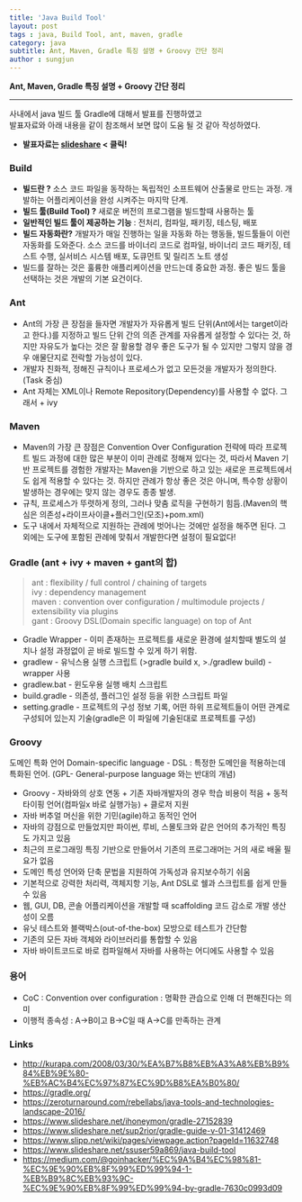 ```yaml
---
title: 'Java Build Tool'  
layout: post  
tags : java, Build Tool, ant, maven, gradle
category: java
subtitle: Ant, Maven, Gradle 특징 설명 + Groovy 간단 정리
author : sungjun
---
```


**Ant, Maven, Gradle 특징 설명 + Groovy 간단 정리** 

---

사내에서 java 빌드 툴 Gradle에 대해서 발표를 진행하였고   
발표자료와 아래 내용을 같이 참조해서 보면 많이 도움 될 것 같아 작성하였다.  
- **발표자료는 [slideshare](https://www.slideshare.net/SungjunGwon1/gradle-89730981) < 클릭!**

### Build

- **빌드란 ?** 소스 코드 파일을 동작하는 독립적인 소프트웨어 산출물로 만드는 과정. 개발하는 어플리케이션을 완성 시켜주는 마지막 단계.
- **빌드 툴(Build Tool) ?** 새로운 버전의 프로그램을 빌드할때 사용하는 툴
- **일반적인 빌드 툴이 제공하는 기능** : 전처리, 컴파일, 패키징, 테스팅, 배포
- **빌드 자동화란?** 개발자가 매일 진행하는 일을 자동화 하는 행동들, 빌드툴들이 이런 자동화를 도와준다. 소스 코드를 바이너리 코드로 컴파일, 바이너리 코드 패키징, 테스트 수행, 실서비스 시스템 배포, 도큐먼트 및 릴리즈 노트 생성
- 빌드를 잘하는 것은 훌륭한 애플리케이션을 만드는데 중요한 과정. 좋은 빌드 툴을 선택하는 것은 개발의 기본 요건이다.

### Ant

-  Ant의 가장 큰 장점을 들자면 개발자가 자유롭게 빌드 단위(Ant에서는 target이라고 한다.)를 지정하고 빌드 단위 간의 의존 관계를 자유롭게 설정할 수 있다는 것, 하지만 자유도가 높다는 것은 잘 활용할 경우 좋은 도구가 될 수 있지만 그렇지 않을 경우 애물단지로 전락할 가능성이 있다.
- 개발자 친화적, 정해진 규칙이나 프로세스가 없고 모든것을 개발자가 정의한다. (Task 중심)
- Ant 자체는 XML이나 Remote Repository(Dependency)를 사용할 수 없다. 그래서 + ivy

### Maven

- Maven의 가장 큰 장점은 Convention Over Configuration 전략에 따라 프로젝트 빌드 과정에 대한 많은 부분이 이미 관례로 정해져 있다는 것, 따라서 Maven 기반 프로젝트를 경험한 개발자는 Maven을 기반으로 하고 있는 새로운 프로젝트에서도 쉽게 적용할 수 있다는 것. 하지만 관례가 항상 좋은 것은 아니며, 특수항 상황이 발생하는 경우에는 맞지 않는 경우도 종종 발생.
- 규칙, 프로세스가 뚜렷하게 정의, 그러나 맞춤 로직을 구현하기 힘듬.(Maven의 핵심은 의존성+라이프사이클+플러그인(모조)+pom.xml)
- 도구 내에서 자체적으로 지원하는 관례에 벗어나는 것에만 설정을 해주면 된다. 그 외에는 도구에 포함된 관례에 맞춰서 개발한다면 설정이 필요없다!

### Gradle (ant + ivy + maven + gant의 합)

> ant : flexibility / full control / chaining of targets   
 ivy : dependency management   
 maven : convention over configuration / multimodule projects / extensibility via plugins   
 gant : Groovy DSL(Domain specific language) on top of Ant   

- Gradle Wrapper - 이미 존재하는 프로젝트를 새로운 환경에 설치할때 별도의 설치나 설정 과정없이 곧 바로 빌드할 수 있게 하기 위함.
- gradlew - 유닉스용 실행 스크립트 (>gradle build x, >./gradlew build) - wrapper 사용
- gradlew.bat - 윈도우용 실행 배치 스크립트
- build.gradle - 의존성, 플러그인 설정 등을 위한 스크립트 파일
- setting.gradle - 프로젝트의 구성 정보 기록, 어떤 하위 프로젝트들이 어떤 관계로 구성되어 있는지 기술(gradle은 이 파일에 기술된대로 프로젝트를 구성)

### Groovy

도메인 특화 언어 Domain-specific language - DSL : 특정한 도메인을 적용하는데 특화된 언어. (GPL- General-purpose language 와는 반대의 개념)
- Groovy - 자바와의 상호 연동 + 기존 자바개발자의 경우 학습 비용이 적음 + 동적 타이핑 언어(컴파일x 바로 실행가능) + 클로저 지원
- 자바 버추얼 머신을 위한 기민(agile)하고 동적인 언어
- 자바의 강점으로 만들었지만 파이썬, 루비, 스몰토크와 같은 언어의 추가적인 특징도 가지고 있음
- 최근의 프로그래밍 특징 기반으로 만들어서 기존의 프로그래머는 거의 새로 배울 필요가 없음
- 도메인 특성 언어와 단축 문법을 지원하여 가독성과 유지보수하기 쉬움
- 기본적으로 강력한 처리력, 객체지항 기능, Ant DSL로 쉘과 스크립트를 쉽게 만들 수 있음
- 웹, GUI, DB, 콘솔 어플리케이션을 개발할 때 scaffolding 코드 감소로 개발 생산성이 오름
- 유닛 테스트와 블랙박스(out-of-the-box) 모방으로 테스트가 간단함
- 기존의 모든 자바 객체와 라이브러리를 통합할 수 있음
- 자바 바이트코드로 바로 컴파일해서 자바를 사용하는 어디에도 사용할 수 있음

### 용어
- CoC : Convention over configuration : 명확한 관습으로 인해 더 편해진다는 의미
- 이행적 종속성 :  A->B이고 B->C일 때 A->C를 만족하는 관계

### Links
- <http://kurapa.com/2008/03/30/%EA%B7%B8%EB%A3%A8%EB%B9%84%EB%9E%80-%EB%AC%B4%EC%97%87%EC%9D%B8%EA%B0%80/>
- <https://gradle.org/>
- <https://zeroturnaround.com/rebellabs/java-tools-and-technologies-landscape-2016/>
- <https://www.slideshare.net/ihoneymon/gradle-27152839>
- <https://www.slideshare.net/sup2rior/gradle-guide-v-01-31412469>
- <https://www.slipp.net/wiki/pages/viewpage.action?pageId=11632748>
- <https://www.slideshare.net/ssuser59a869/java-build-tool>
- <https://medium.com/@goinhacker/%EC%9A%B4%EC%98%81-%EC%9E%90%EB%8F%99%ED%99%94-1-%EB%B9%8C%EB%93%9C-%EC%9E%90%EB%8F%99%ED%99%94-by-gradle-7630c0993d09>
